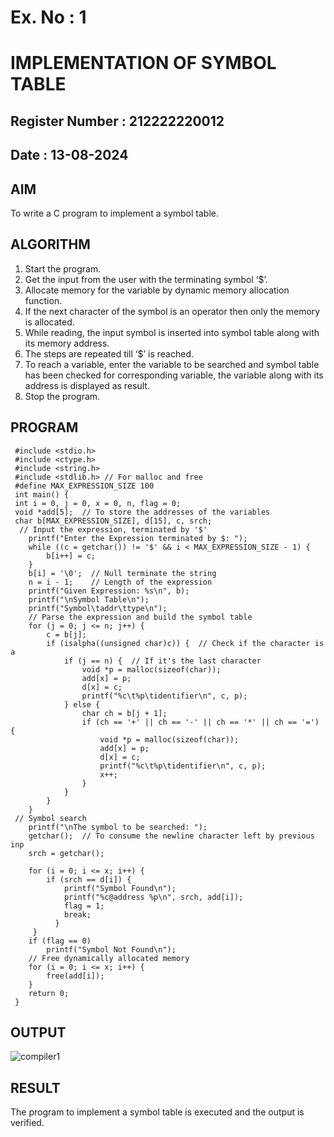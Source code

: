 # Ex. No : 1	
# IMPLEMENTATION OF SYMBOL TABLE 
## Register Number : 212222220012
## Date : 13-08-2024

## AIM   
To write a C program to implement a symbol table.

## ALGORITHM
1.	Start the program.
2.	Get the input from the user with the terminating symbol ‘$’.
3.	Allocate memory for the variable by dynamic memory allocation function.
4.	If the next character of the symbol is an operator then only the memory is allocated.
5.	While reading, the input symbol is inserted into symbol table along with its memory address.
6.	The steps are repeated till ‘$’ is reached.
7.	To reach a variable, enter the variable to be searched and symbol table has been checked for corresponding variable, the variable along with its address is displayed as result.
8.	Stop the program. 

## PROGRAM
```
 #include <stdio.h>
 #include <ctype.h>
 #include <string.h>
 #include <stdlib.h> // For malloc and free
 #define MAX_EXPRESSION_SIZE 100
 int main() {
 int i = 0, j = 0, x = 0, n, flag = 0;
 void *add[5];  // To store the addresses of the variables
 char b[MAX_EXPRESSION_SIZE], d[15], c, srch;
  // Input the expression, terminated by '$'
    printf("Enter the Expression terminated by $: ");
    while ((c = getchar()) != '$' && i < MAX_EXPRESSION_SIZE - 1) {
        b[i++] = c;
    }
    b[i] = '\0';  // Null terminate the string
    n = i - 1;    // Length of the expression
    printf("Given Expression: %s\n", b);
    printf("\nSymbol Table\n");
    printf("Symbol\taddr\ttype\n");
    // Parse the expression and build the symbol table
    for (j = 0; j <= n; j++) {
        c = b[j];
        if (isalpha((unsigned char)c)) {  // Check if the character is a
            if (j == n) {  // If it's the last character
                void *p = malloc(sizeof(char));
                add[x] = p;
                d[x] = c;
                printf("%c\t%p\tidentifier\n", c, p);
            } else {
                char ch = b[j + 1];
                if (ch == '+' || ch == '-' || ch == '*' || ch == '=') {  
                    void *p = malloc(sizeof(char));
                    add[x] = p;
                    d[x] = c;
                    printf("%c\t%p\tidentifier\n", c, p);
                    x++;
                }
            }
        }
    }
 // Symbol search
    printf("\nThe symbol to be searched: ");
    getchar();  // To consume the newline character left by previous inp
    srch = getchar();
    
    for (i = 0; i <= x; i++) {
        if (srch == d[i]) {
            printf("Symbol Found\n");
            printf("%c@address %p\n", srch, add[i]);
            flag = 1;
            break;
          }
     }
    if (flag == 0)
        printf("Symbol Not Found\n");
    // Free dynamically allocated memory
    for (i = 0; i <= x; i++) {
        free(add[i]);
    }
    return 0;
 }
```




## OUTPUT 


![compiler1](https://github.com/user-attachments/assets/53e7950e-7915-446b-810a-4b853ee44be2)

## RESULT
The program to implement a symbol table is executed and the output is verified.
